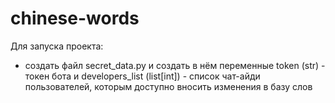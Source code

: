 # chinese-words

Для запуска проекта:
- создать файл secret_data.py и создать в нём переменные token (str) - токен бота и developers_list (list[int]) - список чат-айди пользователей, которым доступно вносить изменения в базу слов

